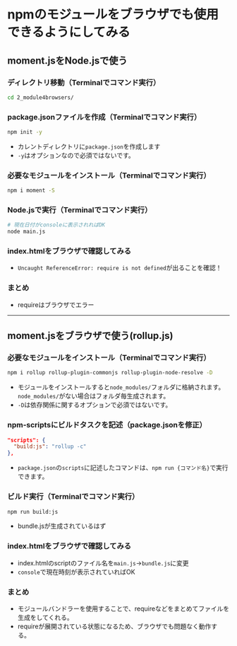 # npmのモジュールをブラウザでも使用できるようにしてみる

## moment.jsをNode.jsで使う

### ディレクトリ移動（Terminalでコマンド実行）
```sh
cd 2_module4browsers/
```

### package.jsonファイルを作成（Terminalでコマンド実行）
```sh
npm init -y
```
  - カレントディレクトリに`package.json`を作成します
  - `-y`はオプションなので必須ではないです。

### 必要なモジュールをインストール（Terminalでコマンド実行）
```sh
npm i moment -S
```

### Node.jsで実行（Terminalでコマンド実行）
```sh
# 現在日付がconsoleに表示されればOK
node main.js
```

### index.htmlをブラウザで確認してみる
  - `Uncaught ReferenceError: require is not defined`が出ることを確認！

### まとめ
- requireはブラウザでエラー

---

## moment.jsをブラウザで使う(rollup.js)

### 必要なモジュールをインストール（Terminalでコマンド実行）
```sh
npm i rollup rollup-plugin-commonjs rollup-plugin-node-resolve -D
```
  - モジュールをインストールすると`node_modules/`フォルダに格納されます。  
  `node_modules/`がない場合はフォルダ毎生成されます。
  - `-D`は依存関係に関するオプションで必須ではないです。

### npm-scriptsにビルドタスクを記述（package.jsonを修正）
```json
"scripts": {
  "build:js": "rollup -c"
},
```
  - `package.json`の`scripts`に記述したコマンドは、`npm run {コマンド名}`で実行できます。

### ビルド実行（Terminalでコマンド実行）
```sh
npm run build:js
```
  - bundle.jsが生成されているはず

### index.htmlをブラウザで確認してみる
  - index.htmlのscriptのファイル名を`main.js`->`bundle.js`に変更
  - `console`で現在時刻が表示されていればOK

### まとめ
- モジュールバンドラーを使用することで、requireなどをまとめてファイルを生成をしてくれる。
- requireが展開されている状態になるため、ブラウザでも問題なく動作する。